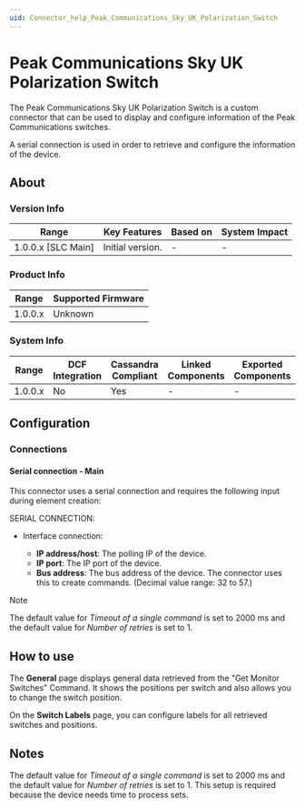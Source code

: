 ```yaml
---
uid: Connector_help_Peak_Communications_Sky_UK_Polarization_Switch
---
```


# Peak Communications Sky UK Polarization Switch

The Peak Communications Sky UK Polarization Switch is a custom connector that can be used to display and configure information of the Peak Communications switches.

A serial connection is used in order to retrieve and configure the information of the device.

## About

### Version Info

| Range              | Key Features     | Based on | System Impact |
|--------------------|------------------|----------|---------------|
| 1.0.0.x [SLC Main] | Initial version. | -        | -             |

### Product Info

| Range   | Supported Firmware |
|---------|--------------------|
| 1.0.0.x | Unknown            |

### System Info

| Range     | DCF Integration     | Cassandra Compliant     | Linked Components     | Exported Components     |
|-----------|---------------------|-------------------------|-----------------------|-------------------------|
| 1.0.0.x   | No                  | Yes                     | -                     | -                       |

## Configuration

### Connections

#### Serial connection - Main

This connector uses a serial connection and requires the following input during element creation:

SERIAL CONNECTION:

- Interface connection:

  - **IP address/host**: The polling IP of the device.
  - **IP port**: The IP port of the device.
  - **Bus address**: The bus address of the device. The connector uses this to create commands. (Decimal value range: 32 to 57.)

> [!NOTE]
> The default value for *Timeout of a single command* is set to 2000 ms and the default value for *Number of retries* is set to 1.

## How to use

The **General** page displays general data retrieved from the "Get Monitor Switches" Command. It shows the positions per switch and also allows you to change the switch position.

On the **Switch Labels** page, you can configure labels for all retrieved switches and positions.

## Notes

The default value for *Timeout of a single command* is set to 2000 ms and the default value for *Number of retries* is set to 1. This setup is required because the device needs time to process sets.
